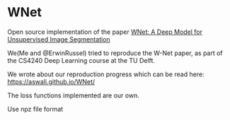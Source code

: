 # WNet
Open source implementation of the paper [WNet: A Deep Model for Unsupervised Image Segmentation](https://arxiv.org/pdf/1711.08506.pdf)

We(Me and @ErwinRussel) tried to reproduce the W-Net paper, as part of the CS4240 Deep Learning course at the TU Delft.

We wrote about our reproduction progress which can be read here: https://aswali.github.io/WNet/

The loss functions implemented are our own.


Use npz file format
